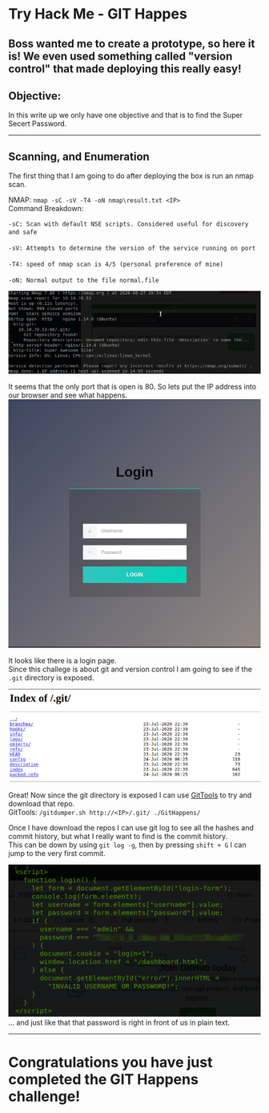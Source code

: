 # Try Hack Me - GIT Happes
Boss wanted me to create a prototype, so here it is! We even used something called "version control" that made deploying this really easy!  
---
## Objective:

In this write up we only have one objective and that is to find the Super Secert Password.

---
## Scanning, and Enumeration

The first thing that I am going to do after deploying the box is run an nmap scan.  

NMAP: `nmap -sC -sV -T4 -oN nmap\result.txt <IP>`  
Command Breakdown:
```
-sC: Scan with default NSE scripts. Considered useful for discovery and safe

-sV: Attempts to determine the version of the service running on port

-T4: speed of nmap scan is 4/5 (personal preference of mine)

-oN: Normal output to the file normal.file
```
![nmap](images/1.png "nmap")  

It seems that the only port that is open is 80. So lets put the IP address into our browser and see what happens.  
![login](images/2.png "login")  


It looks like there is a login page.  
Since this challege is about git and version control I am going to see if the `.git` directory is exposed.  


![git](images/3.png "git")  

Great! Now since the git directory is exposed I can use [GitTools](https://github.com/internetwache/GitTools) to try and download that repo.  
GitTools: `/gitdumper.sh http://<IP>/.git/ ./GitHappens/`

Once I have download the repos I can use git log to see all the hashes and commit history, but what I really want to find is the commit history.  
This can be down by using `git log -g`, then by pressing `shift + G` I can jump to the very first commit.

![flag](images/4.png "flag")  
... and just like that that password is right in front of us in plain text.

---

# Congratulations you have just completed the GIT Happens challenge!